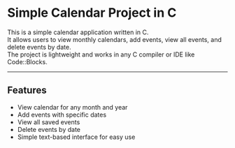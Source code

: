 # Simple Calendar Project in C

This is a simple calendar application written in C.  
It allows users to view monthly calendars, add events, view all events, and delete events by date.  
The project is lightweight and works in any C compiler or IDE like Code::Blocks.

---

## Features
-  View calendar for any month and year  
-  Add events with specific dates  
-  View all saved events  
-  Delete events by date  
- Simple text-based interface for easy use  
